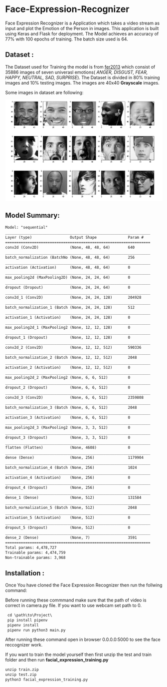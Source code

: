 # Face-Expression-Recognizer
Face Expression Recognizer is a Application which takes a video stream as input and plot the Emotion of the Person in images. This application is built using Keras and Flask for deployment. The Model achieves an accuracy of 77% with 100 epochs of training. The batch size used is 64.

## Dataset : 
The Dataset used for Training the model is from [fer2013](https://www.kaggle.com/deadskull7/fer2013) which consist of 35886 images of seven univerasl emotions( *ANGER, DISGUST, FEAR, HAPPY, NEUTRAL, SAD, SURPRISE*). The Dataset is divided in 80% training images and 10% testing images. The images are 40x40 **Grayscale** images.

Some images in dataset are following:
<p>
  <img src="images/img.png">
</p>

## Model Summary:

    Model: "sequential"
    _________________________________________________________________
    Layer (type)                 Output Shape              Param #   
    =================================================================
    conv2d (Conv2D)              (None, 48, 48, 64)        640       
    _________________________________________________________________
    batch_normalization (BatchNo (None, 48, 48, 64)        256       
    _________________________________________________________________
    activation (Activation)      (None, 48, 48, 64)        0         
    _________________________________________________________________
    max_pooling2d (MaxPooling2D) (None, 24, 24, 64)        0         
    _________________________________________________________________
    dropout (Dropout)            (None, 24, 24, 64)        0         
    _________________________________________________________________
    conv2d_1 (Conv2D)            (None, 24, 24, 128)       204928    
    _________________________________________________________________
    batch_normalization_1 (Batch (None, 24, 24, 128)       512       
    _________________________________________________________________
    activation_1 (Activation)    (None, 24, 24, 128)       0         
    _________________________________________________________________
    max_pooling2d_1 (MaxPooling2 (None, 12, 12, 128)       0         
    _________________________________________________________________
    dropout_1 (Dropout)          (None, 12, 12, 128)       0         
    _________________________________________________________________
    conv2d_2 (Conv2D)            (None, 12, 12, 512)       590336    
    _________________________________________________________________
    batch_normalization_2 (Batch (None, 12, 12, 512)       2048      
    _________________________________________________________________
    activation_2 (Activation)    (None, 12, 12, 512)       0         
    _________________________________________________________________
    max_pooling2d_2 (MaxPooling2 (None, 6, 6, 512)         0         
    _________________________________________________________________
    dropout_2 (Dropout)          (None, 6, 6, 512)         0         
    _________________________________________________________________
    conv2d_3 (Conv2D)            (None, 6, 6, 512)         2359808   
    _________________________________________________________________
    batch_normalization_3 (Batch (None, 6, 6, 512)         2048      
    _________________________________________________________________
    activation_3 (Activation)    (None, 6, 6, 512)         0         
    _________________________________________________________________
    max_pooling2d_3 (MaxPooling2 (None, 3, 3, 512)         0         
    _________________________________________________________________
    dropout_3 (Dropout)          (None, 3, 3, 512)         0         
    _________________________________________________________________
    flatten (Flatten)            (None, 4608)              0         
    _________________________________________________________________
    dense (Dense)                (None, 256)               1179904   
    _________________________________________________________________
    batch_normalization_4 (Batch (None, 256)               1024      
    _________________________________________________________________
    activation_4 (Activation)    (None, 256)               0         
    _________________________________________________________________
    dropout_4 (Dropout)          (None, 256)               0         
    _________________________________________________________________
    dense_1 (Dense)              (None, 512)               131584    
    _________________________________________________________________
    batch_normalization_5 (Batch (None, 512)               2048      
    _________________________________________________________________
    activation_5 (Activation)    (None, 512)               0         
    _________________________________________________________________
    dropout_5 (Dropout)          (None, 512)               0         
    _________________________________________________________________
    dense_2 (Dense)              (None, 7)                 3591      
    =================================================================
    Total params: 4,478,727
    Trainable params: 4,474,759
    Non-trainable params: 3,968
    
## Installation :
Once You have cloned the Face Expression Recognizer then run the follwing command:

Before running these commmand make sure that the path of video is correct in camera.py file. If you want to use webcam set path to 0.

     cd \path\to\Project\
     pip install pipenv
     pipenv install
     pipenv run python3 main.py
     
After running these command open in browser 0.0.0.0:5000 to see the face reccognizer work.

If you want to train the model yourself then first unzip the test and train folder and then run **facial_expression_training.py**

    unzip train.zip
    unzip test.zip
    python3 facial_expression_training.py
